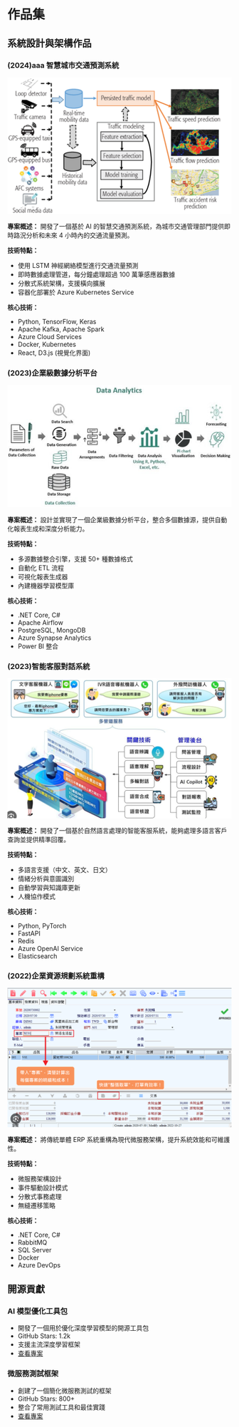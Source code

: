 # 作品集

## 系統設計與架構作品

### (2024)aaa 智慧城市交通預測系統

![交通預測系統](assets/images/traffic-prediction.png)

**專案概述：**
開發了一個基於 AI 的智慧交通預測系統，為城市交通管理部門提供即時路況分析和未來 4 小時內的交通流量預測。

**技術特點：**

- 使用 LSTM 神經網絡模型進行交通流量預測
- 即時數據處理管道，每分鐘處理超過 100 萬筆感應器數據
- 分散式系統架構，支援橫向擴展
- 容器化部署於 Azure Kubernetes Service

**核心技術：**

- Python, TensorFlow, Keras
- Apache Kafka, Apache Spark
- Azure Cloud Services
- Docker, Kubernetes
- React, D3.js (視覺化界面)

### (2023)企業級數據分析平台

![數據分析平台](assets/images/data-analytics.png)

**專案概述：**
設計並實現了一個企業級數據分析平台，整合多個數據源，提供自動化報表生成和深度分析能力。

**技術特點：**

- 多源數據整合引擎，支援 50+ 種數據格式
- 自動化 ETL 流程
- 可視化報表生成器
- 內建機器學習模型庫

**核心技術：**

- .NET Core, C#
- Apache Airflow
- PostgreSQL, MongoDB
- Azure Synapse Analytics
- Power BI 整合

### (2023)智能客服對話系統

![智能客服](assets/images/chatbot.png)

**專案概述：**
開發了一個基於自然語言處理的智能客服系統，能夠處理多語言客戶查詢並提供精準回覆。

**技術特點：**

- 多語言支援（中文、英文、日文）
- 情緒分析與意圖識別
- 自動學習與知識庫更新
- 人機協作模式

**核心技術：**

- Python, PyTorch
- FastAPI
- Redis
- Azure OpenAI Service
- Elasticsearch

### (2022)企業資源規劃系統重構

![ERP系統](assets/images/erp.png)

**專案概述：**
將傳統單體 ERP 系統重構為現代微服務架構，提升系統效能和可維護性。

**技術特點：**

- 微服務架構設計
- 事件驅動設計模式
- 分散式事務處理
- 無縫遷移策略

**核心技術：**

- .NET Core, C#
- RabbitMQ
- SQL Server
- Docker
- Azure DevOps

## 開源貢獻

### AI 模型優化工具包

- 開發了一個用於優化深度學習模型的開源工具包
- GitHub Stars: 1.2k
- 支援主流深度學習框架
- [查看專案](https://github.com/yourusername/ai-optimizer)

### 微服務測試框架

- 創建了一個簡化微服務測試的框架
- GitHub Stars: 800+
- 整合了常用測試工具和最佳實踐
- [查看專案](https://github.com/yourusername/microservice-testing)
